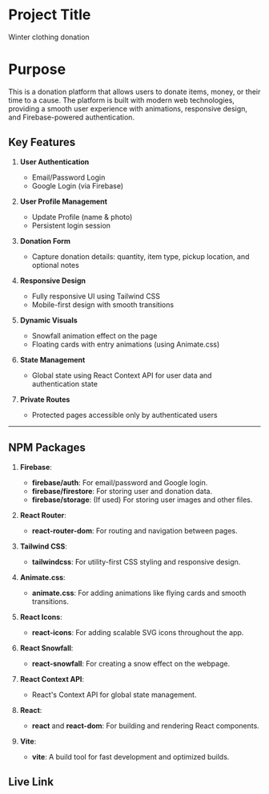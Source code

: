 # Project Title

Winter clothing donation

# Purpose

This is a donation platform that allows users to donate items, money, or their time to a cause. The platform is built with modern web technologies, providing a smooth user experience with animations, responsive design, and Firebase-powered authentication.

## Key Features

1. **User Authentication**
   - Email/Password Login
   - Google Login (via Firebase)

2. **User Profile Management**
   - Update Profile (name & photo)
   - Persistent login session

3. **Donation Form**
   - Capture donation details: quantity, item type, pickup location, and optional notes

4. **Responsive Design**
   - Fully responsive UI using Tailwind CSS
   - Mobile-first design with smooth transitions

5. **Dynamic Visuals**
   - Snowfall animation effect on the page
   - Floating cards with entry animations (using Animate.css)

6. **State Management**
   - Global state using React Context API for user data and authentication state

7. **Private Routes**
   - Protected pages accessible only by authenticated users

---

## NPM Packages

1. **Firebase**:
   - **firebase/auth**: For email/password and Google login.
   - **firebase/firestore**: For storing user and donation data.
   - **firebase/storage**: (If used) For storing user images and other files.

2. **React Router**:
   - **react-router-dom**: For routing and navigation between pages.

3. **Tailwind CSS**:
   - **tailwindcss**: For utility-first CSS styling and responsive design.

4. **Animate.css**:
   - **animate.css**: For adding animations like flying cards and smooth transitions.

5. **React Icons**:
   - **react-icons**: For adding scalable SVG icons throughout the app.

6. **React Snowfall**:
   - **react-snowfall**: For creating a snow effect on the webpage.

7. **React Context API**:
   - React's Context API for global state management.

8. **React**:
   - **react** and **react-dom**: For building and rendering React components.

9. **Vite**:
   - **vite**: A build tool for fast development and optimized builds.


## Live Link
